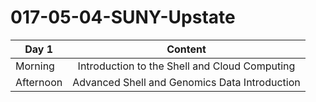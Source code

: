# 017-05-04-SUNY-Upstate

| Day 1         | Content |
| ------------- |:-------------:|
| Morning       | Introduction to the Shell and Cloud Computing | 
| Afternoon     | Advanced Shell and Genomics Data Introduction |


